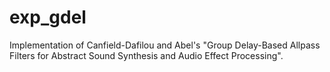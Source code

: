 # exp_gdel
Implementation of Canfield-Dafilou and Abel's "Group Delay-Based Allpass Filters for Abstract Sound Synthesis and Audio Effect Processing".
